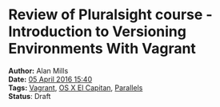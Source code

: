 Review of Pluralsight course - Introduction to Versioning Environments With Vagrant
===================================================================================
**Author:** Alan Mills  
**Date:** [05 April 2016 15:40](/blog/history/2016-04.md)  
**Tags:** [Vagrant](/blog/categories/vagrant.md), [OS X El Capitan](/blog/categories/osx-10-11.md), [Parallels](/blog/categories/parallels.md)  
**Status**: Draft
